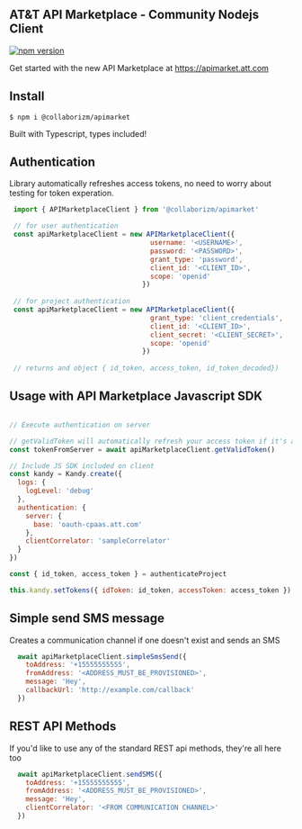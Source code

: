 AT&T API Marketplace - Community Nodejs Client 
---

[![npm version](https://badge.fury.io/js/%40collaborizm%2Fapimarket.svg)](https://badge.fury.io/js/%40collaborizm%2Fapimarket)

Get started with the new API Marketplace at 
https://apimarket.att.com

## Install 
`$ npm i @collaborizm/apimarket`

Built with Typescript, types included! 

## Authentication
Library automatically refreshes access tokens, no need to worry about testing for token experation.
 ```javascript
  import { APIMarketplaceClient } from '@collaborizm/apimarket'

  // for user authentication 
  const apiMarketplaceClient = new APIMarketplaceClient({
                                    username: '<USERNAME>',
                                    password: '<PASSWORD>',
                                    grant_type: 'password',
                                    client_id: '<CLIENT_ID>',
                                    scope: 'openid'
                                  })
  
  // for project authentication                                                           
  const apiMarketplaceClient = new APIMarketplaceClient({
                                    grant_type: 'client_credentials',
                                    client_id: '<CLIENT_ID>',
                                    client_secret: '<CLIENT_SECRET>',
                                    scope: 'openid'
                                  })
  
  // returns and object { id_token, access_token, id_token_decoded})          
``` 

## Usage with API Marketplace Javascript SDK
```javascript

// Execute authentication on server

// getValidToken will automatically refresh your access token if it's about to expire  
const tokenFromServer = await apiMarketplaceClient.getValidToken() 

// Include JS SDK included on client  
const kandy = Kandy.create({
  logs: {
    logLevel: 'debug'
  },
  authentication: {
    server: {
      base: 'oauth-cpaas.att.com'
    },
    clientCorrelator: 'sampleCorrelator'
  }
})

const { id_token, access_token } = authenticateProject

this.kandy.setTokens({ idToken: id_token, accessToken: access_token })
``` 

## Simple send SMS message 
Creates a communication channel if one doesn't exist and sends an SMS 
```javascript
  await apiMarketplaceClient.simpleSmsSend({
    toAddress: '+15555555555',
    fromAddress: '<ADDRESS_MUST_BE_PROVISIONED>',
    message: 'Hey',
    callbackUrl: 'http://example.com/callback'
  })
```

## REST API Methods 
If you'd like to use any of the standard REST api methods, they're all here too

```javascript
  await apiMarketplaceClient.sendSMS({
    toAddress: '+15555555555',
    fromAddress: '<ADDRESS_MUST_BE_PROVISIONED>',
    message: 'Hey',
    clientCorrelator: '<FROM COMMUNICATION CHANNEL>'
  })
```

